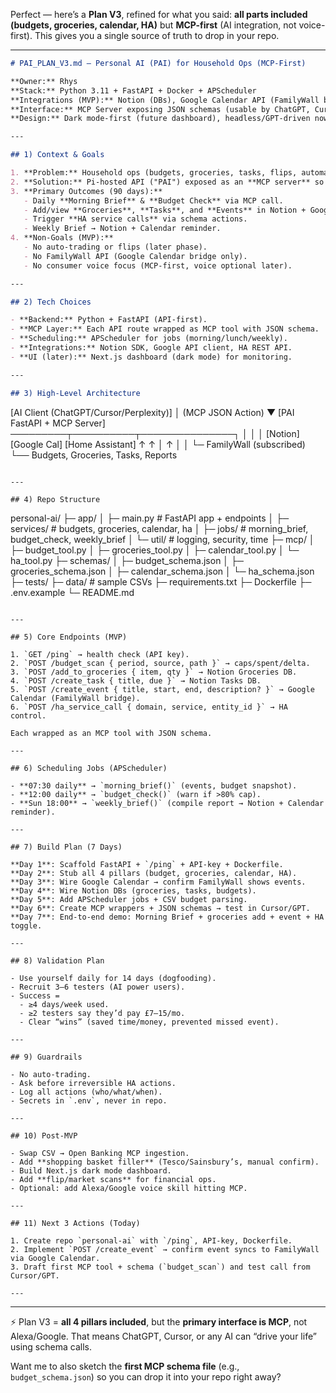 Perfect — here’s a **Plan V3**, refined for what you said: **all parts included (budgets, groceries, calendar, HA)** but **MCP-first** (AI integration, not voice-first). This gives you a single source of truth to drop in your repo.

---

```markdown
# PAI_PLAN_V3.md — Personal AI (PAI) for Household Ops (MCP-First)

**Owner:** Rhys
**Stack:** Python 3.11 + FastAPI + Docker + APScheduler
**Integrations (MVP):** Notion (DBs), Google Calendar API (FamilyWall bridge), Home Assistant (REST API)
**Interface:** MCP Server exposing JSON schemas (usable by ChatGPT, Cursor, Perplexity, etc.)
**Design:** Dark mode-first (future dashboard), headless/GPT-driven now

---

## 1) Context & Goals

1. **Problem:** Household ops (budgets, groceries, tasks, flips, automations) live across many apps.
2. **Solution:** Pi-hosted API ("PAI") exposed as an **MCP server** so any AI can manage/query household data with JSON actions.
3. **Primary Outcomes (90 days):**
   - Daily **Morning Brief** & **Budget Check** via MCP call.
   - Add/view **Groceries**, **Tasks**, and **Events** in Notion + Google Calendar (FamilyWall sync).
   - Trigger **HA service calls** via schema actions.
   - Weekly Brief → Notion + Calendar reminder.
4. **Non-Goals (MVP):**
   - No auto-trading or flips (later phase).
   - No FamilyWall API (Google Calendar bridge only).
   - No consumer voice focus (MCP-first, voice optional later).

---

## 2) Tech Choices

- **Backend:** Python + FastAPI (API-first).
- **MCP Layer:** Each API route wrapped as MCP tool with JSON schema.
- **Scheduling:** APScheduler for jobs (morning/lunch/weekly).
- **Integrations:** Notion SDK, Google API client, HA REST API.
- **UI (later):** Next.js dashboard (dark mode) for monitoring.

---

## 3) High-Level Architecture

```

\[AI Client (ChatGPT/Cursor/Perplexity)]
│
(MCP JSON Action)
▼
\[PAI FastAPI + MCP Server] ─────────┬──────────┬───────────────┐
│          │               │
\[Notion]   \[Google Cal]   \[Home Assistant]
↑          ↑   │          ↑
│          │   └─ FamilyWall (subscribed)
└── Budgets, Groceries, Tasks, Reports

```

---

## 4) Repo Structure

```

personal-ai/
├─ app/
│   ├─ main.py             # FastAPI app + endpoints
│   ├─ services/           # budgets, groceries, calendar, ha
│   ├─ jobs/               # morning\_brief, budget\_check, weekly\_brief
│   └─ util/               # logging, security, time
├─ mcp/
│   ├─ budget\_tool.py
│   ├─ groceries\_tool.py
│   ├─ calendar\_tool.py
│   └─ ha\_tool.py
├─ schemas/
│   ├─ budget\_schema.json
│   ├─ groceries\_schema.json
│   ├─ calendar\_schema.json
│   └─ ha\_schema.json
├─ tests/
├─ data/                   # sample CSVs
├─ requirements.txt
├─ Dockerfile
├─ .env.example
└─ README.md

```

---

## 5) Core Endpoints (MVP)

1. `GET /ping` → health check (API key).
2. `POST /budget_scan { period, source, path }` → caps/spent/delta.
3. `POST /add_to_groceries { item, qty }` → Notion Groceries DB.
4. `POST /create_task { title, due }` → Notion Tasks DB.
5. `POST /create_event { title, start, end, description? }` → Google Calendar (FamilyWall bridge).
6. `POST /ha_service_call { domain, service, entity_id }` → HA control.

Each wrapped as an MCP tool with JSON schema.

---

## 6) Scheduling Jobs (APScheduler)

- **07:30 daily** → `morning_brief()` (events, budget snapshot).
- **12:00 daily** → `budget_check()` (warn if >80% cap).
- **Sun 18:00** → `weekly_brief()` (compile report → Notion + Calendar reminder).

---

## 7) Build Plan (7 Days)

**Day 1**: Scaffold FastAPI + `/ping` + API-key + Dockerfile.
**Day 2**: Stub all 4 pillars (budget, groceries, calendar, HA).
**Day 3**: Wire Google Calendar → confirm FamilyWall shows events.
**Day 4**: Wire Notion DBs (groceries, tasks, budgets).
**Day 5**: Add APScheduler jobs + CSV budget parsing.
**Day 6**: Create MCP wrappers + JSON schemas → test in Cursor/GPT.
**Day 7**: End-to-end demo: Morning Brief + groceries add + event + HA toggle.

---

## 8) Validation Plan

- Use yourself daily for 14 days (dogfooding).
- Recruit 3–6 testers (AI power users).
- Success =
  - ≥4 days/week used.
  - ≥2 testers say they’d pay £7–15/mo.
  - Clear “wins” (saved time/money, prevented missed event).

---

## 9) Guardrails

- No auto-trading.
- Ask before irreversible HA actions.
- Log all actions (who/what/when).
- Secrets in `.env`, never in repo.

---

## 10) Post-MVP

- Swap CSV → Open Banking MCP ingestion.
- Add **shopping basket filler** (Tesco/Sainsbury’s, manual confirm).
- Build Next.js dark mode dashboard.
- Add **flip/market scans** for financial ops.
- Optional: add Alexa/Google voice skill hitting MCP.

---

## 11) Next 3 Actions (Today)

1. Create repo `personal-ai` with `/ping`, API-key, Dockerfile.
2. Implement `POST /create_event` → confirm event syncs to FamilyWall via Google Calendar.
3. Draft first MCP tool + schema (`budget_scan`) and test call from Cursor/GPT.

---
```

---

⚡ Plan V3 = **all 4 pillars included**, but the **primary interface is MCP**, not Alexa/Google.
That means ChatGPT, Cursor, or any AI can “drive your life” using schema calls.

Want me to also sketch the **first MCP schema file** (e.g., `budget_schema.json`) so you can drop it into your repo right away?
